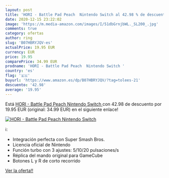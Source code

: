 ```yaml
---
layout: post
title: 'HORI - Battle Pad Peach  Nintendo Switch al 42.98 % de descuento'
date: 2020-12-15 23:22:02
image: 'https://m.media-amazon.com/images/I/51dbGrnjbWL._SL200_.jpg'
comments: true
category: ofertas
author: ring
slug: 'B07HBRYJQV-es'
actualPrice: 19.95 EUR
currency: EUR
price: 19.95
comparePrice: 34.99 EUR
prodname: 'HORI - Battle Pad Peach  Nintendo Switch '
country: 'es'
flag: '🇪🇸'
buyurl: 'https://www.amazon.es/dp/B07HBRYJQV/?tag=tolees-21'
descuento: '42.98'
average: '19.95'
---
```


Está [HORI - Battle Pad Peach  Nintendo Switch ](https://www.amazon.es/dp/B07HBRYJQV/?tag=tolees-21) con 42.98 de descuento por 19.95 EUR (original: 34.99 EUR) en el siguiente enlace!

[![HORI - Battle Pad Peach  Nintendo Switch](https://m.media-amazon.com/images/I/51dbGrnjbWL._SL200_.jpg)](https://www.amazon.es/dp/B07HBRYJQV/?tag=tolees-21)

ℹ️:

- Integración perfecta con Super Smash Bros.
- Licencia oficial de Nintendo
- Función turbo con 3 ajustes: 5/10/20 pulsaciones/s
- Réplica del mando original para GameCube
- Botones L y R de corto recorrido

[Ver la oferta!!](https://www.amazon.es/dp/B07HBRYJQV/?tag=tolees-21)
